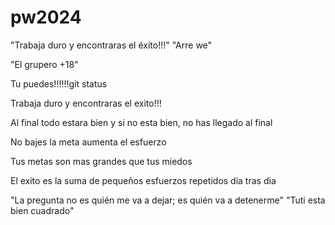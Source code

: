 # pw2024

"Trabaja duro y encontraras el éxito!!!"
"Arre we"

"El grupero +18"

Tu puedes!!!!!!git status

Trabaja duro y encontraras el exito!!!

Al final todo estara bien y si no esta bien, no has llegado al final

No bajes la meta aumenta el esfuerzo

Tus metas son mas grandes que tus miedos

El exito es la suma de pequeños esfuerzos repetidos dia tras dia

"La pregunta no es quién me va a dejar; es quién va a detenerme"
"Tuti esta bien cuadrado"

